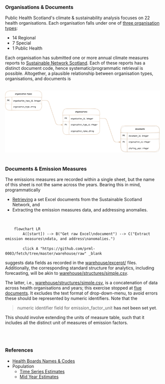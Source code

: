 <br>


### Organisations & Documents

Public Health Scotland's climate & sustainability analysis focuses on 22 health organisations.  Each organisation falls under one of [three organisation types](https://www.scot.nhs.uk/organisations/):

* 14 Regional
* 7 Special
* 1 Public Health

Each organisation has submitted one or more annual climate measures reports to [Sustainable Network Scotland](https://sustainablescotlandnetwork.org/reports).  Each of these reports has a distinct document code, hence systematic/programmatic retrieval is possible.  Altogether, a plausible relationship between organisation types, organisations, and documents is

<br>

<img src="/data/images/objects-lines.png" alt="documents">

<br>
<br>

### Documents & Emission Measures

The emissions measures are recorded within a single sheet, but the name of this sheet is not the same across the years.  Bearing this in mind, programmatically

* [Retrieving](/warehouse/raw/) a set Excel documents from the Sustainable Scotland Network, and
* Extracting the emission measures data, and addressing anomalies.

<br>

```mermaid
    flowchart LR
        A([start]) --> B("Get raw Excel\ndocument") --> C("Extract emission measures\ndata, and address\nanomalies.")

        click A "https://github.com/prml-0003/fetch/tree/master/warehouse/raw" _blank
```

suggests data fields as recorded in the [warehouse/excerpt/](/warehouse/excerpt/) files.  Additionally, the corresponding standard structure for analytics, including forecasting, will be akin to [warehouse/structures/simple.csv](/warehouse/structures/simple.csv).  

The latter, i.e., [warehouse/structures/simple.csv](/warehouse/structures/simple.csv), is a concatenation of data across health organisations and years; this exercise stopped at [five documents](https://github.com/prml-0003/fetch/blob/908d0ae8e2f08b409b482917ceb1b5608323ee8c/src/data/interface.py#L88).  It excludes the text format of drop-down-menu, to avoid errors these should be represented by numeric identifiers.  Note that the

> numeric identifier field for emission_factor_unit **has not been set yet**.

This should involve extending the units of measure table, such that it includes all the distinct unit of measures of emission factors.

<br>
<br>

### References

* [Health Boards Names & Codes](https://geoportal.statistics.gov.uk/documents/844159d820da487686d124a25e2eb84d/about)
* Population
  * [Time Series Estimates](https://www.nrscotland.gov.uk/statistics-and-data/statistics/statistics-by-theme/population/population-estimates/mid-year-population-estimates/population-estimates-time-series-data)
  * [Mid Year Estimates](https://www.nrscotland.gov.uk/statistics-and-data/statistics/statistics-by-theme/population/population-estimates/mid-year-population-estimates)

<br>
<br>

<br>
<br>

<br>
<br>

<br>
<br>
